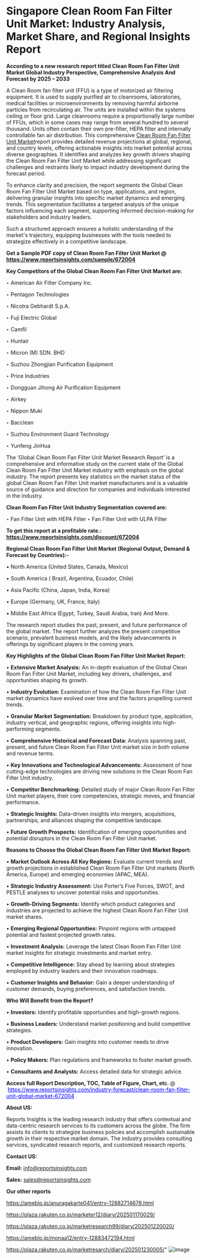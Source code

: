 # Singapore Clean Room Fan Filter Unit Market: Industry Analysis, Market Share, and Regional Insights Report

<strong>According to a new research report titled Clean Room Fan Filter Unit Market Global Industry Perspective, Comprehensive Analysis And Forecast by 2025 – 2033</strong>

A Clean Room fan filter unit (FFU) is a type of motorized air filtering equipment. It is used to supply purified air to cleanrooms, laboratories, medical facilities or microenvironments by removing harmful airborne particles from recirculating air. The units are installed within the systems ceiling or floor grid. Large cleanrooms require a proportionally large number of FFUs, which in some cases may range from several hundred to several thousand. Units often contain their own pre-filter, HEPA filter and internally controllable fan air distribution. This comprehensive <a href=https://www.reportsinsights.com/sample/672004>Clean Room Fan Filter Unit Market</a>report provides detailed revenue projections at global, regional, and country levels, offering actionable insights into market potential across diverse geographies. It identifies and analyzes key growth drivers shaping the Clean Room Fan Filter Unit Market while addressing significant challenges and restraints likely to impact industry development during the forecast period.

To enhance clarity and precision, the report segments the Global Clean Room Fan Filter Unit Market based on type, applications, and region, delivering granular insights into specific market dynamics and emerging trends. This segmentation facilitates a targeted analysis of the unique factors influencing each segment, supporting informed decision-making for stakeholders and industry leaders.

Such a structured approach ensures a holistic understanding of the market's trajectory, equipping businesses with the tools needed to strategize effectively in a competitive landscape.

<strong>Get a Sample PDF copy of Clean Room Fan Filter Unit Market </strong><strong>@<a href=https://www.reportsinsights.com/sample/672004 style=color:#0000ff;> https://www.reportsinsights.com/sample/672004</a></strong></font>

<strong>Key Competitors of the Global Clean Room Fan Filter Unit Market are:</strong>

‣ American Air Filter Company Inc.

‣ Pentagon Technologies

‣ Nicotra Gebhardt S.p.A.

‣ Fuji Electric Global

‣ Camfil

‣ Huntair

‣ Micron (M) SDN. BHD

‣ Suzhou Zhongjian Purification Equipment

‣ Price Industries

‣ Dongguan Jihong Air Purification Equipment

‣ Airkey

‣ Nippon Muki

‣ Bacclean

‣ Suzhou Environment Guard Technology

‣ Yunfeng JinHua

The ‘Global Clean Room Fan Filter Unit Market Research Report’ is a comprehensive and informative study on the current state of the Global Clean Room Fan Filter Unit Market industry with emphasis on the global industry. The report presents key statistics on the market status of the global Clean Room Fan Filter Unit market manufacturers and is a valuable source of guidance and direction for companies and individuals interested in the industry.

<strong>Clean Room Fan Filter Unit Industry Segmentation covered are:</strong>

‣ Fan Filter Unit with HEPA Filter
‣ Fan Filter Unit with ULPA Filter

<strong>To get this report at a profitable rate.: <a href=https://www.reportsinsights.com/discount/672004 style=color:#0000ff;>https://www.reportsinsights.com/discount/672004</a></strong></font>

<strong>Regional Clean Room Fan Filter Unit Market (Regional Output, Demand &amp; Forecast by Countries):-</strong>

• North America (United States, Canada, Mexico)

• South America ( Brazil, Argentina, Ecuador, Chile)

• Asia Pacific (China, Japan, India, Korea)

• Europe (Germany, UK, France, Italy)

• Middle East Africa (Egypt, Turkey, Saudi Arabia, Iran) And More.

The research report studies the past, present, and future performance of the global market. The report further analyzes the present competitive scenario, prevalent business models, and the likely advancements in offerings by significant players in the coming years.

<strong>Key Highlights of the Global Clean Room Fan Filter Unit Market Report:</strong>

• <strong>Extensive Market Analysis:</strong> An in-depth evaluation of the Global Clean Room Fan Filter Unit Market, including key drivers, challenges, and opportunities shaping its growth.

• <strong>Industry Evolution:</strong> Examination of how the Clean Room Fan Filter Unit market dynamics have evolved over time and the factors propelling current trends.

• <strong>Granular Market Segmentation:</strong> Breakdown by product type, application, industry vertical, and geographic regions, offering insights into high-performing segments.

• <strong>Comprehensive Historical and Forecast Data:</strong> Analysis spanning past, present, and future Clean Room Fan Filter Unit market size in both volume and revenue terms.

• <strong>Key Innovations and Technological Advancements:</strong> Assessment of how cutting-edge technologies are driving new solutions in the Clean Room Fan Filter Unit industry.

• <strong>Competitor Benchmarking:</strong> Detailed study of major Clean Room Fan Filter Unit market players, their core competencies, strategic moves, and financial performance.

• <strong>Strategic Insights:</strong> Data-driven insights into mergers, acquisitions, partnerships, and alliances shaping the competitive landscape.

• <strong>Future Growth Prospects:</strong> Identification of emerging opportunities and potential disruptors in the Clean Room Fan Filter Unit market.

<strong>Reasons to Choose the Global Clean Room Fan Filter Unit Market Report:</strong>

• <strong>Market Outlook Across All Key Regions:</strong> Evaluate current trends and growth projections in established Clean Room Fan Filter Unit markets (North America, Europe) and emerging economies (APAC, MEA).

• <strong>Strategic Industry Assessment:</strong> Use Porter’s Five Forces, SWOT, and PESTLE analyses to uncover potential risks and opportunities.

• <strong>Growth-Driving Segments:</strong> Identify which product categories and industries are projected to achieve the highest Clean Room Fan Filter Unit market shares.

• <strong>Emerging Regional Opportunities:</strong> Pinpoint regions with untapped potential and fastest projected growth rates.

• <strong>Investment Analysis:</strong> Leverage the latest Clean Room Fan Filter Unit market insights for strategic investments and market entry.

• <strong>Competitive Intelligence:</strong> Stay ahead by learning about strategies employed by industry leaders and their innovation roadmaps.

• <strong>Customer Insights and Behavior:</strong> Gain a deeper understanding of customer demands, buying preferences, and satisfaction trends.

<strong>Who Will Benefit from the Report?</strong>

• <strong>Investors:</strong> Identify profitable opportunities and high-growth regions.

• <strong>Business Leaders:</strong> Understand market positioning and build competitive strategies.

• <strong>Product Developers:</strong> Gain insights into customer needs to drive innovation.

• <strong>Policy Makers:</strong> Plan regulations and frameworks to foster market growth.

• <strong>Consultants and Analysts:</strong> Access detailed data for strategic advice.
</ul>
<strong>Access full Report Description, TOC, Table of Figure, Chart, etc. </strong>@  <a href=https://www.reportsinsights.com/industry-forecast/clean-room-fan-filter-unit-global-market-672004 style=color:#0000ff;>https://www.reportsinsights.com/industry-forecast/clean-room-fan-filter-unit-global-market-672004</a></font>

<strong><strong>About US</strong>:</strong>

Reports Insights is the leading research industry that offers contextual and data-centric research services to its customers across the globe. The firm assists its clients to strategize business policies and accomplish sustainable growth in their respective market domain. The industry provides consulting services, syndicated research reports, and customized research reports.

<strong>Contact US:</strong>

<p class=""""><b>Email:</b> <a href=mailto:info@reportsinsights.com>info@reportsinsights.com</a></p>
<p class=""""><b>Sales:</b> <a href=mailto:sales@reportsinsights.com>sales@reportsinsights.com</a></p>

<strong>Our other reports</strong>

<a href=https://ameblo.jp/anuragakarte041/entry-12882714678.html>https://ameblo.jp/anuragakarte041/entry-12882714678.html</a>

<a href=https://plaza.rakuten.co.jp/marketer12/diary/202501170029/>https://plaza.rakuten.co.jp/marketer12/diary/202501170029/</a>

<a href=https://plaza.rakuten.co.jp/marketresearch99/diary/202501220020/>https://plaza.rakuten.co.jp/marketresearch99/diary/202501220020/</a>

<a href=https://ameblo.jp/monaa12/entry-12883472194.html>https://ameblo.jp/monaa12/entry-12883472194.html</a>

<a href=https://plaza.rakuten.co.jp/marketresarch/diary/202501230005/>https://plaza.rakuten.co.jp/marketresarch/diary/202501230005/</a>"
![image](https://github.com/user-attachments/assets/aecfea4e-324d-4dc9-b13f-5f64d02418ce)
